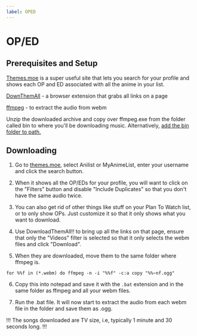 ```yaml
---
label: OPED
---
```


# OP/ED

## Prerequisites and Setup

[Themes.moe](https://themes.moe/) is a super useful site that lets you search for your profile and shows each OP and ED associated with all the anime in your list.

[DownThemAll](https://www.downthemall.net/) - a browser extension that grabs all links on a page

[ffmpeg](https://ffmpeg.org/download.html) - to extract the audio from webm

Unzip the downloaded archive and copy over ffmpeg.exe from the folder called bin to where you'll be downloading music. Alternatively, [add the bin folder to path.](https://www.architectryan.com/2018/03/17/add-to-the-path-on-windows-10/)

## Downloading

1. Go to [themes.moe](https://themes.moe/), select Anilist or MyAnimeList, enter your username and click the search button.

2. When it shows all the OP/EDs for your profile, you will want to click on the "Filters" button and disable "Include Duplicates" so that you don't have the same audio twice.

3. You can also get rid of other things like stuff on your Plan To Watch list, or to only show OPs. Just customize it so that it only shows what you want to download.

4. Use DownloadThemAll!! to bring up all the links on that page, ensure that only the "Videos" filter is selected so that it only selects the webm files and click "Download".

5. When they are downloaded, move them to the same folder where ffmpeg is.

```batch
for %%f in (*.webm) do ffmpeg -n -i "%%f" -c:a copy "%%~nf.ogg"
```

6. Copy this into notepad and save it with the `.bat` extension and in the same folder as ffmpeg and all your webm files.

7. Run the .bat file. It will now start to extract the audio from each webm file in the folder and save them as .ogg.

!!!
The songs downloaded are TV size, i.e, typically 1 minute and 30 seconds long.
!!!
